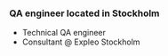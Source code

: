### QA engineer located in Stockholm

- Technical QA engineer
- Consultant @ Expleo Stockholm


<!-- BLOG-POST-LIST:START -->
<!-- BLOG-POST-LIST:END -->
